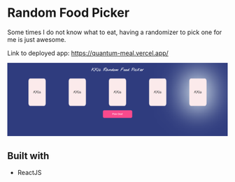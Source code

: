 # Random Food Picker
Some times I do not know what to eat, having a randomizer to pick one for me is just awesome.  

Link to deployed app: https://quantum-meal.vercel.app/  

<img src="MainPage.png" alt="first screenshot" width="600"/>

## Built with
- ReactJS
